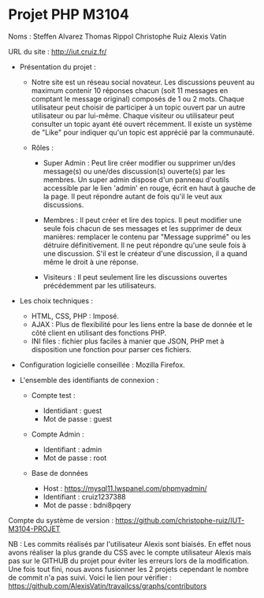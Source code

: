 # Projet PHP M3104

Noms : Steffen Alvarez Thomas Rippol Christophe Ruiz Alexis Vatin

URL du site : http://iut.cruiz.fr/

* Présentation du projet :     
  
  *   Notre site est un réseau social novateur. Les discussions peuvent au maximum contenir 10 réponses chacun (soit 11 messages en comptant le message original) composés de 1 ou 2 mots. Chaque utilisateur peut choisir de participer à un topic ouvert par un autre utilisateur ou par lui-même. Chaque visiteur ou utilisateur peut consulter un topic ayant été ouvert récemment. Il existe un système de "Like" pour indiquer qu'un topic est apprécié par la communauté.     

  * Rôles :  
     * Super Admin : Peut lire créer modifier ou supprimer un/des message(s) ou une/des discussion(s) ouverte(s) par les membres. Un super admin dispose d'un panneau d'outils accessible par le lien 'admin' en rouge, écrit en haut à gauche de la page. Il peut répondre autant de fois qu'il le veut aux discussions.
       
    * Membres : Il peut créer et lire des topics. Il peut modifier une seule fois chacun de ses messages et les supprimer de deux manières: remplacer le contenu par "Message supprimé" ou les détruire définitivement.  Il ne peut répondre qu'une seule fois à une discussion. S'il est le créateur d'une discussion, il a quand même le droit à une réponse.
    
    * Visiteurs : Il peut seulement lire les discussions ouvertes précédemment par les utilisateurs.  
    
* Les choix techniques :
    * HTML, CSS, PHP : Imposé.
    * AJAX : Plus de flexibilité pour les liens entre la base de donnée et le côté client en utilisant des fonctions PHP.
    * INI files : fichier plus faciles à manier que JSON, PHP met à disposition une fonction pour parser ces fichiers.

* Configuration logicielle conseillée : Mozilla Firefox.

* L'ensemble des identifiants de connexion :

    * Compte test :   
        * Identidiant : guest  
        * Mot de passe : guest        
        
    * Compte Admin :   
        * Identifiant : admin    
        * Mot de passe : root       
        
    * Base de données   
        * Host : https://mysql11.lwspanel.com/phpmyadmin/
        * Identifiant : cruiz1237388    
        * Mot de passe : bdni8pqery         
        
   
Compte du système de version : https://github.com/christophe-ruiz/IUT-M3104-PROJET   

NB : Les commits réalisés par l'utilisateur Alexis sont biaisés. En effet nous avons réaliser la plus grande du CSS avec le compte utilisateur Alexis mais pas sur le GITHUB du projet pour éviter les erreurs lors de la modification. Une fois tout fini, nous avons fusionner les 2 projets cependant le nombre de commit n'a pas suivi. Voici le lien pour vérifier : https://github.com/AlexisVatin/travailcss/graphs/contributors



